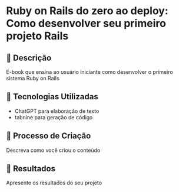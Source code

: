 # Ruby on Rails do zero ao deploy: Como desenvolver seu primeiro projeto Rails

## 📒 Descrição
E-book que ensina ao usuário iniciante como desenvolver o primeiro sistema Ruby on Rails


## 🤖 Tecnologias Utilizadas
- ChatGPT para elaboração de texto
- tabnine  para geração de código

## 🧐 Processo de Criação
Descreva como você criou o conteúdo

## 🚀 Resultados
Apresente os resultados do seu projeto

